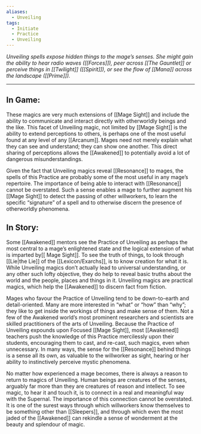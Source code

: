 ```yaml
---
aliases:
  - Unveiling
tags:
  - Initiate
  - Practice
  - Unveiling
---
```


_Unveiling spells expose hidden things to the mage’s senses. She might gain the ability to hear radio waves ([[Forces]]), peer across [[The Gauntlet]] or perceive things in [[Twilight]] ([[Spirit]]), or see the flow of [[Mana]] across the landscape ([[Prime]])._

---

## In Game:

These magics are very much extensions of [[Mage Sight]] and include the ability to communicate and interact directly with otherworldly beings and the like.
This facet of Unveiling magic, not limited by [[Mage Sight]] is the ability to extend perceptions to others, is perhaps one of the most useful found at any level of any [[Arcanum]]. Mages need not merely explain what they can see and understand; they can show one another. This direct sharing of perceptions allows the [[Awakened]] to potentially avoid a lot of dangerous misunderstandings.

Given the fact that Unveiling magics reveal [[Resonance]] to mages, the spells of this Practice are probably some of the most useful in any mage’s repertoire. The importance of being able to interact with [[Resonance]] cannot be overstated. Such a sense enables a mage to further augment his [[Mage Sight]] to detect the passing of other willworkers, to learn the specific “signature” of a spell and to otherwise discern the presence of otherworldly phenomena.

## In Story:

Some [[Awakened]] mentors see the Practice of Unveiling as perhaps the most central to a mage’s enlightened state and the logical extension of what is imparted by[[ Mage Sight]]. To see the truth of things, to look through [[Lie|the Lie]] of the [[Lexicon/Exarchs]], is to know creation for what it is. While Unveiling magics don’t actually lead to universal understanding, or any other such lofty objective, they do help to reveal basic truths about the world and the people, places and things in it. Unveiling magics are practical magics, which help the [[Awakened]] to discern fact from fiction.

Mages who favour the Practice of Unveiling tend to be down-to-earth and detail-oriented. Many are more interested in “what” or “how” than “why”; they like to get inside the workings of things and make sense of them. Not a few of the Awakened world’s most prominent researchers and scientists are skilled practitioners of the arts of Unveiling. Because the Practice of Unveiling expounds upon Focused [[Mage Sight]], most [[Awakened]] teachers push the knowledge of this Practice mercilessly upon their students, encouraging them to cast, and re-cast, such magics, even when unnecessary. In many ways, the sense for the [[Resonance]] behind things is a sense all its own, as valuable to the willworker as sight, hearing or her ability to instinctively perceive mystic phenomena.

No matter how experienced a mage becomes, there is always a reason to return to magics of Unveiling. Human beings are creatures of the senses, arguably far more than they are creatures of reason and intellect. To see magic, to hear it and touch it, is to connect in a real and meaningful way with the Supernal. The importance of this connection cannot be overstated. It is one of the surest ways through which willworkers know themselves to be something other than [[Sleepers]], and through which even the most jaded of the [[Awakened]] can rekindle a sense of wonderment at the beauty and splendour of magic.
